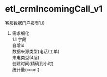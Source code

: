 # etl_crmIncomingCall_v1
客服数据门户报表1.0

1. 需求细化 <br/>
    1.1 字段 <br/>
            自增id <br/>
            数据来源类型(电话/工单) <br/>
            来电类型(4层) <br/>
            创建时间(精确到小时) <br/>
            统计量(count) <br/>
        
        
